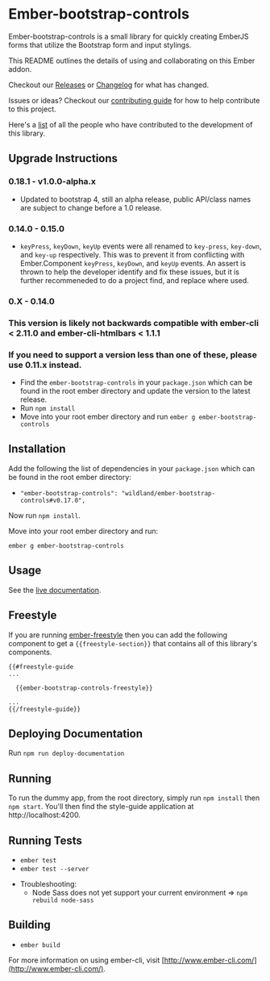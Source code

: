 # Ember-bootstrap-controls

Ember-bootstrap-controls is a small library for quickly creating EmberJS forms that utilize the Bootstrap form and input stylings.

This README outlines the details of using and collaborating on this Ember addon.

Checkout our [Releases](../../releases/latest) or [Changelog](CHANGELOG.md) for what has changed.

Issues or ideas? Checkout our [contributing guide](CONTRIBUTING.md) for how to help contribute to this project.

Here's a [list](https://github.com/wildland/ember-bootstrap-controls/graphs/contributors) of
all the people who have contributed to the development of this library.

## Upgrade Instructions

### 0.18.1 - v1.0.0-alpha.x
 - Updated to bootstrap 4, still an alpha release, public API/class names are subject to change before a 1.0 release.

### 0.14.0 - 0.15.0
 - `keyPress`, `keyDown`, `keyUp` events were all renamed to `key-press`, `key-down`, and `key-up` respectively. This was to prevent it from conflicting with Ember.Component `keyPress`, `keyDown`, and `keyUp` events. An assert is thrown to help the developer identify and fix these issues, but it is further recommeneded to do a project find, and replace where used.

### 0.X - 0.14.0
### This version is likely not backwards compatible with ember-cli < 2.11.0 and ember-cli-htmlbars < 1.1.1
### If you need to support a version less than one of these, please use 0.11.x instead.
 - Find the `ember-bootstrap-controls` in your `package.json` which can be found in the root ember directory and update the version to the latest release.
 - Run `npm install`
 - Move into your root ember directory and run `ember g ember-bootstrap-controls`

## Installation

Add the following the list of dependencies in your `package.json` which can be found in the root ember directory:
- `"ember-bootstrap-controls": "wildland/ember-bootstrap-controls#v0.17.0",`

Now run `npm install`.


Move into your root ember directory and run:

`ember g ember-bootstrap-controls`

## Usage
See the [live documentation](http://wildland.github.io/ember-bootstrap-controls/).

## Freestyle
If you are running [ember-freestyle](https://github.com/chrislopresto/ember-freestyle) then you can add the following component to get a `{{freestyle-section}}` that contains all of this library's components.
```
{{#freestyle-guide
...

  {{ember-bootstrap-controls-freestyle}}

...
{{/freestyle-guide}}
```

## Deploying Documentation

Run `npm run deploy-documentation`

## Running

To run the dummy app, from the root directory, simply run `npm install` then `npm start`. You'll then find the style-guide application at http://localhost:4200.

## Running Tests

* `ember test`
* `ember test --server`

- Troubleshooting:
  - Node Sass does not yet support your current environment => `npm rebuild node-sass`

## Building

* `ember build`

For more information on using ember-cli, visit [http://www.ember-cli.com/](http://www.ember-cli.com/).
